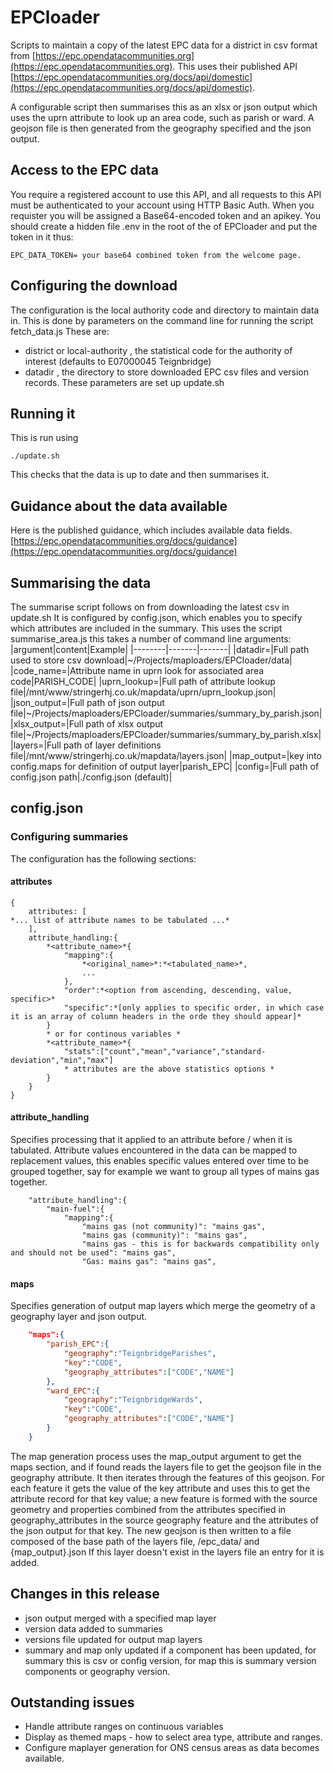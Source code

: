 # EPCloader

Scripts to maintain a copy of the latest EPC data for a district  in csv format from [https://epc.opendatacommunities.org](https://epc.opendatacommunities.org). This uses their published API [https://epc.opendatacommunities.org/docs/api/domestic](https://epc.opendatacommunities.org/docs/api/domestic).

A configurable script then summarises this as an xlsx or json output which uses the uprn attribute to look up an area code, such as parish or ward. A geojson file is then generated from the geography specified and the json output.

## Access to the EPC data
You require a registered account to use this API, and all requests to this API must be authenticated to your account using HTTP Basic Auth. When you requister you will be assigned a Base64-encoded token and an apikey. You should create a hidden file .env in the root of the of EPCloader and put the token in it thus:
```
EPC_DATA_TOKEN= your base64 combined token from the welcome page.
```
## Configuring the download
The configuration is the local authority code and directory to maintain data in.
This is done by parameters on the command line for running the script fetch_data.js
These are:
+ district or local-authority , the statistical code for the authority of interest (defaults to E07000045 Teignbridge)
+ datadir , the directory to store downloaded EPC csv files and version records.
These parameters are set up update.sh
## Running it
This is run using
```
./update.sh
```
This checks that the data is up to date and then summarises it.
## Guidance about the data available
Here is the published guidance, which includes available data fields. [https://epc.opendatacommunities.org/docs/guidance](https://epc.opendatacommunities.org/docs/guidance)

## Summarising the data
The summarise script follows on from downloading the latest csv in update.sh
It is configured by config.json, which enables you to specify which attributes are included in the summary.
This uses the script summarise_area.js this takes a number of command line arguments:
|argument|content|Example|
|--------|-------|-------|
|datadir=|Full path used to store csv download|~/Projects/maploaders/EPCloader/data|
|code_name=|Attribute name in uprn look for associated area code|PARISH_CODE|
|uprn_lookup=|Full path of attribute lookup file|/mnt/www/stringerhj.co.uk/mapdata/uprn/uprn_lookup.json|
|json_output=|Full path of json output file|~/Projects/maploaders/EPCloader/summaries/summary_by_parish.json|
|xlsx_output=|Full path of xlsx output file|~/Projects/maploaders/EPCloader/summaries/summary_by_parish.xlsx|
|layers=|Full path of layer definitions file|/mnt/www/stringerhj.co.uk/mapdata/layers.json|
|map_output=|key into config.maps for definition of output layer|parish_EPC|
|config=|Full path of config.json path|./config.json (default)|

## config.json
### Configuring summaries
The configuration has the following sections:
#### attributes
```
{
    attributes: [
*... list of attribute names to be tabulated ...*
    ],
    attribute_handling:{
        *<attribute_name>*{
            "mapping":{
                *<original_name>*:*<tabulated_name>*,
                ...
            },
            "order":*<option from ascending, descending, value, specific>*
            "specific":*[only applies to specific order, in which case it is an array of column headers in the orde they should appear]*
        }
        * or for continous variables *
        *<attribute_name>*{
            "stats":["count","mean","variance","standard-deviation","min","max"]
            * attributes are the above statistics options *
        }
    }
}
```
#### attribute_handling
Specifies processing that it applied to an attribute before / when it is tabulated.
Attribute values encountered in the data can be mapped to replacement values, this enables specific values entered over time to
be grouped together, say for example we want to group all types of mains gas together.
``` 
    "attribute_handling":{
        "main-fuel":{
            "mapping":{
                "mains gas (not community)": "mains gas",
                "mains gas (community)": "mains gas",
                "mains gas - this is for backwards compatibility only and should not be used": "mains gas",
                "Gas: mains gas": "mains gas",
```
#### maps
Specifies generation of output map layers which merge the geometry of a geography layer and json output.
```json
    "maps":{
        "parish_EPC":{
            "geography":"TeignbridgeParishes",
            "key":"CODE",
            "geography_attributes":["CODE","NAME"]
        },
        "ward_EPC":{
            "geography":"TeignbridgeWards",
            "key":"CODE",
            "geography_attributes":["CODE","NAME"]
        }
    }
```
The map generation process uses the map_output argument to get the maps section, and if found reads the layers file to get the geojson file in the geography attribute. It then iterates through the features of this geojson. For each feature it gets the value of the key attribute and uses this to get the attribute record for that key value; a new feature is formed with the source geometry and properties combined from the attributes specified in geography_attributes in the source geography feature and the attributes of the json output for that key.
The new geojson is then written to a file composed of the base path of the layers file, /epc_data/ and {map_output}.json
If this layer doesn't exist in the layers file an entry for it is added.

## Changes in this release
+ json output merged with a specified map layer
+ version data added to summaries
+ versions file updated for output map layers
+ summary and map only updated if a component has been updated, for summary this is csv or config version, for map this is summary version components or geography version.
## Outstanding issues
+ Handle attribute ranges on continuous variables
+ Display as themed maps - how to select area type, attribute and ranges.
+ Configure maplayer generation for ONS census areas as data becomes available.
